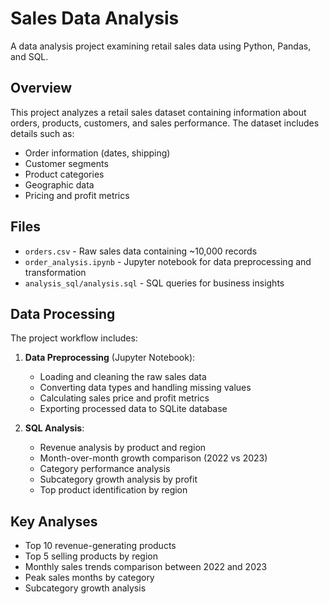 # Sales Data Analysis

A data analysis project examining retail sales data using Python, Pandas, and SQL.

## Overview

This project analyzes a retail sales dataset containing information about orders, products, customers, and sales performance. The dataset includes details such as:

- Order information (dates, shipping)
- Customer segments
- Product categories
- Geographic data
- Pricing and profit metrics

## Files

- `orders.csv` - Raw sales data containing ~10,000 records
- `order_analysis.ipynb` - Jupyter notebook for data preprocessing and transformation
- `analysis_sql/analysis.sql` - SQL queries for business insights

## Data Processing

The project workflow includes:

1. **Data Preprocessing** (Jupyter Notebook):
   - Loading and cleaning the raw sales data
   - Converting data types and handling missing values
   - Calculating sales price and profit metrics
   - Exporting processed data to SQLite database

2. **SQL Analysis**:
   - Revenue analysis by product and region
   - Month-over-month growth comparison (2022 vs 2023)
   - Category performance analysis
   - Subcategory growth analysis by profit
   - Top product identification by region

## Key Analyses

- Top 10 revenue-generating products
- Top 5 selling products by region
- Monthly sales trends comparison between 2022 and 2023
- Peak sales months by category
- Subcategory growth analysis
